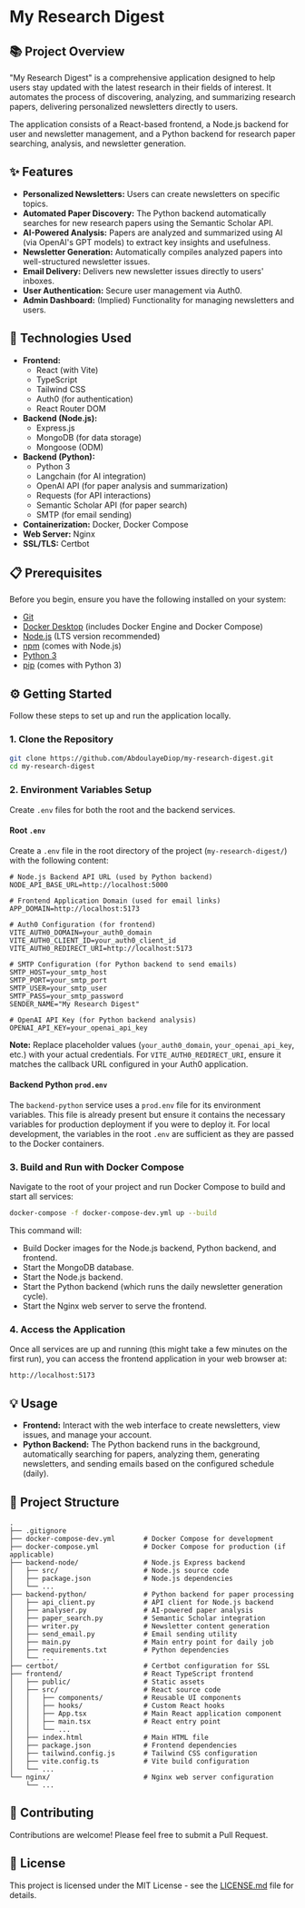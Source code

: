 # My Research Digest

## 📚 Project Overview

"My Research Digest" is a comprehensive application designed to help users stay updated with the latest research in their fields of interest. It automates the process of discovering, analyzing, and summarizing research papers, delivering personalized newsletters directly to users.

The application consists of a React-based frontend, a Node.js backend for user and newsletter management, and a Python backend for research paper searching, analysis, and newsletter generation.

## ✨ Features

*   **Personalized Newsletters:** Users can create newsletters on specific topics.
*   **Automated Paper Discovery:** The Python backend automatically searches for new research papers using the Semantic Scholar API.
*   **AI-Powered Analysis:** Papers are analyzed and summarized using AI (via OpenAI's GPT models) to extract key insights and usefulness.
*   **Newsletter Generation:** Automatically compiles analyzed papers into well-structured newsletter issues.
*   **Email Delivery:** Delivers new newsletter issues directly to users' inboxes.
*   **User Authentication:** Secure user management via Auth0.
*   **Admin Dashboard:** (Implied) Functionality for managing newsletters and users.

## 🚀 Technologies Used

*   **Frontend:**
    *   React (with Vite)
    *   TypeScript
    *   Tailwind CSS
    *   Auth0 (for authentication)
    *   React Router DOM
*   **Backend (Node.js):**
    *   Express.js
    *   MongoDB (for data storage)
    *   Mongoose (ODM)
*   **Backend (Python):**
    *   Python 3
    *   Langchain (for AI integration)
    *   OpenAI API (for paper analysis and summarization)
    *   Requests (for API interactions)
    *   Semantic Scholar API (for paper search)
    *   SMTP (for email sending)
*   **Containerization:** Docker, Docker Compose
*   **Web Server:** Nginx
*   **SSL/TLS:** Certbot

## 📋 Prerequisites

Before you begin, ensure you have the following installed on your system:

*   [Git](https://git-scm.com/)
*   [Docker Desktop](https://www.docker.com/products/docker-desktop) (includes Docker Engine and Docker Compose)
*   [Node.js](https://nodejs.org/en/) (LTS version recommended)
*   [npm](https://www.npmjs.com/) (comes with Node.js)
*   [Python 3](https://www.python.org/downloads/)
*   [pip](https://pip.pypa.io/en/stable/installation/) (comes with Python 3)

## ⚙️ Getting Started

Follow these steps to set up and run the application locally.

### 1. Clone the Repository

```bash
git clone https://github.com/AbdoulayeDiop/my-research-digest.git
cd my-research-digest
```

### 2. Environment Variables Setup

Create `.env` files for both the root and the backend services.

#### Root `.env`

Create a `.env` file in the root directory of the project (`my-research-digest/`) with the following content:

```dotenv
# Node.js Backend API URL (used by Python backend)
NODE_API_BASE_URL=http://localhost:5000

# Frontend Application Domain (used for email links)
APP_DOMAIN=http://localhost:5173

# Auth0 Configuration (for frontend)
VITE_AUTH0_DOMAIN=your_auth0_domain
VITE_AUTH0_CLIENT_ID=your_auth0_client_id
VITE_AUTH0_REDIRECT_URI=http://localhost:5173

# SMTP Configuration (for Python backend to send emails)
SMTP_HOST=your_smtp_host
SMTP_PORT=your_smtp_port
SMTP_USER=your_smtp_user
SMTP_PASS=your_smtp_password
SENDER_NAME="My Research Digest"

# OpenAI API Key (for Python backend analysis)
OPENAI_API_KEY=your_openai_api_key
```

**Note:** Replace placeholder values (`your_auth0_domain`, `your_openai_api_key`, etc.) with your actual credentials. For `VITE_AUTH0_REDIRECT_URI`, ensure it matches the callback URL configured in your Auth0 application.

#### Backend Python `prod.env`

The `backend-python` service uses a `prod.env` file for its environment variables. This file is already present but ensure it contains the necessary variables for production deployment if you were to deploy it. For local development, the variables in the root `.env` are sufficient as they are passed to the Docker containers.

### 3. Build and Run with Docker Compose

Navigate to the root of your project and run Docker Compose to build and start all services:

```bash
docker-compose -f docker-compose-dev.yml up --build
```

This command will:
*   Build Docker images for the Node.js backend, Python backend, and frontend.
*   Start the MongoDB database.
*   Start the Node.js backend.
*   Start the Python backend (which runs the daily newsletter generation cycle).
*   Start the Nginx web server to serve the frontend.

### 4. Access the Application

Once all services are up and running (this might take a few minutes on the first run), you can access the frontend application in your web browser at:

```
http://localhost:5173
```

## 💡 Usage

*   **Frontend:** Interact with the web interface to create newsletters, view issues, and manage your account.
*   **Python Backend:** The Python backend runs in the background, automatically searching for papers, analyzing them, generating newsletters, and sending emails based on the configured schedule (daily).

## 📂 Project Structure

```
.
├── .gitignore
├── docker-compose-dev.yml       # Docker Compose for development
├── docker-compose.yml           # Docker Compose for production (if applicable)
├── backend-node/                # Node.js Express backend
│   ├── src/                     # Node.js source code
│   ├── package.json             # Node.js dependencies
│   └── ...
├── backend-python/              # Python backend for paper processing
│   ├── api_client.py            # API client for Node.js backend
│   ├── analyser.py              # AI-powered paper analysis
│   ├── paper_search.py          # Semantic Scholar integration
│   ├── writer.py                # Newsletter content generation
│   ├── send_email.py            # Email sending utility
│   ├── main.py                  # Main entry point for daily job
│   ├── requirements.txt         # Python dependencies
│   └── ...
├── certbot/                     # Certbot configuration for SSL
├── frontend/                    # React TypeScript frontend
│   ├── public/                  # Static assets
│   ├── src/                     # React source code
│   │   ├── components/          # Reusable UI components
│   │   ├── hooks/               # Custom React hooks
│   │   ├── App.tsx              # Main React application component
│   │   ├── main.tsx             # React entry point
│   │   └── ...
│   ├── index.html               # Main HTML file
│   ├── package.json             # Frontend dependencies
│   ├── tailwind.config.js       # Tailwind CSS configuration
│   ├── vite.config.ts           # Vite build configuration
│   └── ...
└── nginx/                       # Nginx web server configuration
    └── ...
```

## 🤝 Contributing

Contributions are welcome! Please feel free to submit a Pull Request.

## 📄 License

This project is licensed under the MIT License - see the [LICENSE.md](LICENSE.md) file for details.
